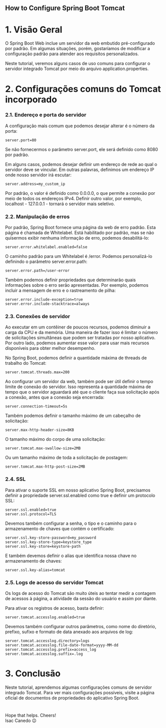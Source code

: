 ## How to Configure Spring Boot Tomcat

# 1. Visão Geral
O Spring Boot Web inclue um servidor da web embutido pré-configurado por padrão. Em algumas situações, porém, gostaríamos de modificar a configuração padrão para atender aos requisitos personalizados.

Neste tutorial, veremos alguns casos de uso comuns para configurar o servidor integrado Tomcat por meio do arquivo application.properties.

# 2. Configurações comuns do Tomcat incorporado

### 2.1. Endereço e porta do servidor
A configuração mais comum que podemos desejar alterar é o número da porta:

```
server.port=80
```

Se não fornecermos o parâmetro server.port, ele será definido como 8080 por padrão.

Em alguns casos, podemos desejar definir um endereço de rede ao qual o servidor deve se vincular. Em outras palavras, definimos um endereço IP onde nosso servidor irá escutar:

```
server.address=my_custom_ip
```

Por padrão, o valor é definido como 0.0.0.0, o que permite a conexão por meio de todos os endereços IPv4. Definir outro valor, por exemplo, localhost - 127.0.0.1 - tornará o servidor mais seletivo.

### 2.2. Manipulação de erros
Por padrão, Spring Boot fornece uma página da web de erro padrão. Esta página é chamada de Whitelabel. Está habilitado por padrão, mas se não quisermos exibir nenhuma informação de erro, podemos desabilitá-lo:

```
server.error.whitelabel.enabled=false
```

O caminho padrão para um Whitelabel é /error. Podemos personalizá-lo definindo o parâmetro server.error.path:

```
server.error.path=/user-error
```

Também podemos definir propriedades que determinarão quais informações sobre o erro serão apresentadas. Por exemplo, podemos incluir a mensagem de erro e o rastreamento de pilha:

```
server.error.include-exception=true
server.error.include-stacktrace=always
```

### 2.3. Conexões de servidor
Ao executar em um contêiner de poucos recursos, podemos diminuir a carga da CPU e da memória. Uma maneira de fazer isso é limitar o número de solicitações simultâneas que podem ser tratadas por nosso aplicativo. Por outro lado, podemos aumentar esse valor para usar mais recursos disponíveis para obter melhor desempenho.

No Spring Boot, podemos definir a quantidade máxima de threads de trabalho do Tomcat:

```
server.tomcat.threads.max=200
```

Ao configurar um servidor da web, também pode ser útil definir o tempo limite de conexão do servidor. Isso representa a quantidade máxima de tempo que o servidor aguardará até que o cliente faça sua solicitação após a conexão, antes que a conexão seja encerrada:

```
server.connection-timeout=5s
```

Também podemos definir o tamanho máximo de um cabeçalho de solicitação:

```
server.max-http-header-size=8KB
```

O tamanho máximo do corpo de uma solicitação:

```
server.tomcat.max-swallow-size=2MB
```

Ou um tamanho máximo de toda a solicitação de postagem:

```
server.tomcat.max-http-post-size=2MB
```

### 2.4. SSL
Para ativar o suporte SSL em nosso aplicativo Spring Boot, precisamos definir a propriedade server.ssl.enabled como true e definir um protocolo SSL:

```
server.ssl.enabled=true
server.ssl.protocol=TLS
```

Devemos também configurar a senha, o tipo e o caminho para o armazenamento de chaves que contém o certificado:

```
server.ssl.key-store-password=my_password
server.ssl.key-store-type=keystore_type
server.ssl.key-store=keystore-path
```

E também devemos definir o alias que identifica nossa chave no armazenamento de chaves:

```
server.ssl.key-alias=tomcat
```

### 2.5. Logs de acesso do servidor Tomcat
Os logs de acesso do Tomcat são muito úteis ao tentar medir a contagem de acessos à página, a atividade da sessão do usuário e assim por diante.

Para ativar os registros de acesso, basta definir:

```
server.tomcat.accesslog.enabled=true
```

Devemos também configurar outros parâmetros, como nome do diretório, prefixo, sufixo e formato de data anexado aos arquivos de log:

```
server.tomcat.accesslog.directory=logs
server.tomcat.accesslog.file-date-format=yyyy-MM-dd
server.tomcat.accesslog.prefix=access_log
server.tomcat.accesslog.suffix=.log
```

# 3. Conclusão
Neste tutorial, aprendemos algumas configurações comuns de servidor integrado Tomcat. Para ver mais configurações possíveis, visite a página oficial de documentos de propriedades do aplicativo Spring Boot.

#

Hope that helps. Cheers!<br>
Isac Canedo 😉
